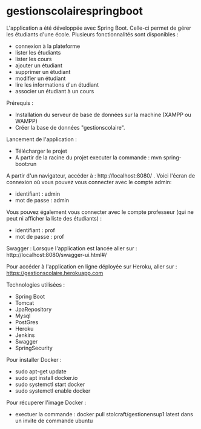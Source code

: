 # gestionscolairespringboot

L'application a été développée avec Spring Boot. Celle-ci permet de gérer les étudiants d'une école.
Plusieurs fonctionnalités sont disponibles :
- connexion à la plateforme
- lister les étudiants
- lister les cours
- ajouter un étudiant
- supprimer un étudiant
- modifier un étudiant
- lire les informations d'un étudiant
- associer un étudiant à un cours

Prérequis :
- Installation du serveur de base de données sur la machine (XAMPP ou WAMPP)
- Créer la base de données "gestionscolaire".


Lancement de l'application :
- Télécharger le projet
- A partir de la racine du projet executer la commande : mvn spring-boot:run

A partir d'un navigateur, accéder à : http://localhost:8080/ . Voici l'écran de connexion où vous pouvez vous connecter avec le compte admin:

  - identifiant : admin
  - mot de passe : admin

Vous pouvez également vous connecter avec le compte professeur (qui ne peut ni afficher la liste des étudiants) :

  - identifiant : prof
  - mot de passe : prof

Swagger :
Lorsque l'application est lancée aller sur : http://localhost:8080/swagger-ui.html#/

Pour accéder à l'application en ligne déployée sur Heroku, aller sur : 
https://gestionscolaire.herokuapp.com

Technologies utilisées :

- Spring Boot
- Tomcat
- JpaRepository
- Mysql
- PostGres
- Heroku
- Jenkins
- Swagger
- SpringSecurity

Pour installer Docker : 
-  sudo apt-get update
-  sudo apt install docker.io
-  sudo systemctl start docker
-  sudo systemctl enable docker


Pour récuperer l'image Docker :
  - exectuer la commande : docker pull stolcraft/gestionensup1:latest dans un invite de commande ubuntu

